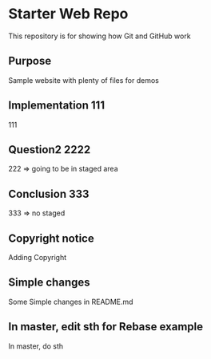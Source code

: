 # Starter Web Repo

This repository is for showing how Git and GitHub work

## Purpose

Sample website with plenty of files for demos

## Implementation 111

111

## Question2 2222

222 => going to be in staged area

## Conclusion 333

333 => no staged

## Copyright notice

Adding Copyright 

## Simple changes 

Some Simple changes in README.md

## In master, edit sth for Rebase example

In master, do sth